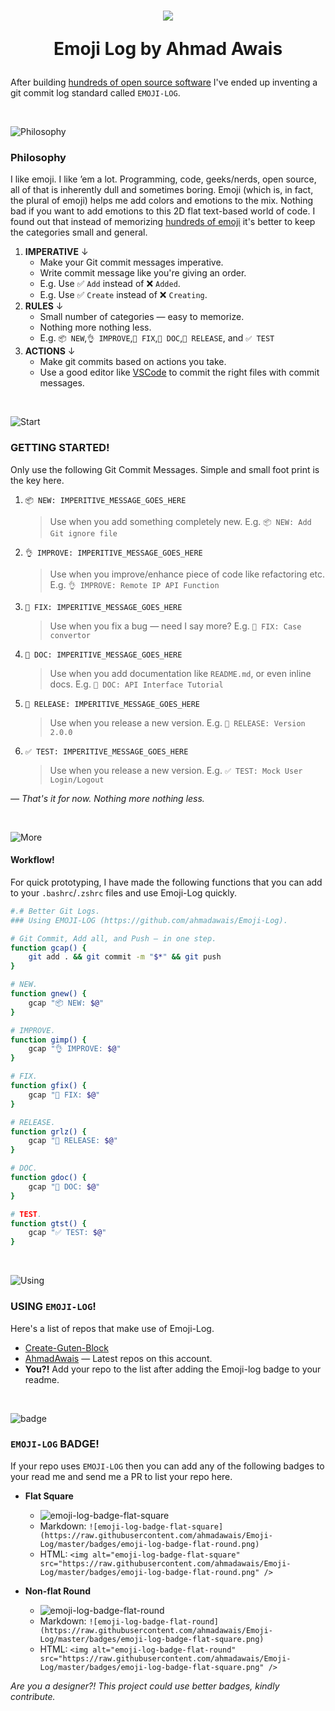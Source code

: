 <h1 align="center">
  <img src="https://on.ahmda.ws/pXeE/c" />

  Emoji Log by Ahmad Awais
</h1>

After building [hundreds of open source software](https://github.com/ahmadawais) I've ended up inventing a git commit log standard called `EMOJI-LOG`.

<br />

![Philosophy](https://on.ahmda.ws/orq5/c)

### Philosophy

I like emoji. I like ’em a lot. Programming, code, geeks/nerds, open source, all of that is inherently dull and sometimes boring. Emoji (which is, in fact, the plural of emoji) helps me add colors and emotions to the mix. Nothing bad if you want to add emotions to this 2D flat text-based world of code. I found out that instead of memorizing [hundreds of emoji](https://gitmoji.carloscuesta.me/) it's better to keep the categories small and general.


1. **IMPERATIVE** ↓
	- Make your Git commit messages imperative.
	- Write commit message like you're giving an order.
	- E.g. Use ✅ `Add` instead of ❌ `Added`.
	- E.g. Use ✅ `Create` instead of ❌ `Creating`.
1. **RULES** ↓
	- Small number of categories — easy to memorize.
	- Nothing more nothing less.
	- E.g. `📦 NEW`,`👌 IMPROVE`,`🐛 FIX`,`📖 DOC`,`🚀 RELEASE`, and `✅ TEST`
1. **ACTIONS** ↓
	- Make git commits based on actions you take.
	- Use a good editor like [VSCode](https://code.visualstudio.com/) to commit the right files with commit messages.
<br />


![Start](https://on.ahmda.ws/osd3/c)

### GETTING STARTED!

Only use the following Git Commit Messages. Simple and small foot print is the key here.

1. `📦 NEW: IMPERITIVE_MESSAGE_GOES_HERE`
	> Use when you add something completely new.
	> E.g. `📦 NEW: Add Git ignore file`

1. `👌 IMPROVE: IMPERITIVE_MESSAGE_GOES_HERE`
	> Use when you improve/enhance piece of code like refactoring etc.
	> E.g. `👌 IMPROVE: Remote IP API Function`

1. `🐛 FIX: IMPERITIVE_MESSAGE_GOES_HERE`
	> Use when you fix a bug — need I say more?
	> E.g. `🐛 FIX: Case convertor`

1. `📖 DOC: IMPERITIVE_MESSAGE_GOES_HERE`
	> Use when you add documentation like `README.md`, or even inline docs.
	> E.g. `📖 DOC: API Interface Tutorial`


1. `🚀 RELEASE: IMPERITIVE_MESSAGE_GOES_HERE`
	> Use when you release a new version.
	> E.g. `🚀 RELEASE: Version 2.0.0`


1. `✅ TEST: IMPERITIVE_MESSAGE_GOES_HERE`
	> Use when you release a new version.
	> E.g. `✅ TEST: Mock User Login/Logout`

_— That's it for now. Nothing more nothing less._


<br />

![More](https://on.ahmda.ws/orsm/c)

#### Workflow!

For quick prototyping, I have made the following functions that you can add to your `.bashrc`/`.zshrc` files and use Emoji-Log quickly.


```sh
#.# Better Git Logs.
### Using EMOJI-LOG (https://github.com/ahmadawais/Emoji-Log).

# Git Commit, Add all, and Push — in one step.
function gcap() {
	git add . && git commit -m "$*" && git push
}

# NEW.
function gnew() {
	gcap "📦 NEW: $@"
}

# IMPROVE.
function gimp() {
	gcap "👌 IMPROVE: $@"
}

# FIX.
function gfix() {
	gcap "🐛 FIX: $@"
}

# RELEASE.
function grlz() {
	gcap "🚀 RELEASE: $@"
}

# DOC.
function gdoc() {
	gcap "📖 DOC: $@"
}

# TEST.
function gtst() {
	gcap "✅ TEST: $@"
}
```

<br />

![Using](https://on.ahmda.ws/rP6e/c)

### USING `EMOJI-LOG`!

Here's a list of repos that make use of Emoji-Log.

- [Create-Guten-Block](https://github.com/ahmadawais/create-guten-block/commits/master)
- [AhmadAwais](https://github.com/ahmadawais) — Latest repos on this account.
- **You?!** Add your repo to the list after adding the Emoji-log badge to your readme.


<br />

![badge](https://on.ahmda.ws/rOMZ/c)

### `EMOJI-LOG` BADGE!

If your repo uses `EMOJI-LOG` then you can add any of the following badges to your read me and send me a PR to list your repo here.

- **Flat Square**
	- ![emoji-log-badge-flat-square](https://raw.githubusercontent.com/ahmadawais/Emoji-Log/master/badges/emoji-log-badge-flat-round.png)
	- Markdown: `![emoji-log-badge-flat-square](https://raw.githubusercontent.com/ahmadawais/Emoji-Log/master/badges/emoji-log-badge-flat-round.png)`
	- HTML: `<img alt="emoji-log-badge-flat-square" src="https://raw.githubusercontent.com/ahmadawais/Emoji-Log/master/badges/emoji-log-badge-flat-round.png" />`

- **Non-flat Round**
	- ![emoji-log-badge-flat-round](https://raw.githubusercontent.com/ahmadawais/Emoji-Log/master/badges/emoji-log-badge-flat-square.png)
	- Markdown: `![emoji-log-badge-flat-round](https://raw.githubusercontent.com/ahmadawais/Emoji-Log/master/badges/emoji-log-badge-flat-square.png)`
	- HTML: `<img alt="emoji-log-badge-flat-round" src="https://raw.githubusercontent.com/ahmadawais/Emoji-Log/master/badges/emoji-log-badge-flat-square.png" />`

_Are you a designer?! This project could use better badges, kindly contribute._